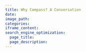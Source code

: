 ```yaml
---
title: Why Compass? A Conversation
date:
image_path:
categories:
iframe_content:
search_engine_optimization:
  page_title:
  page_description:
---
```

